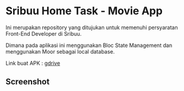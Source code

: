 # Sribuu Home Task - Movie App

Ini merupakan repository yang ditujukan untuk memenuhi persyaratan Front-End Developer di Sribuu.

Dimana pada aplikasi ini menggunakan Bloc State Management dan menggunakan Moor sebagai local database.

Link buat APK : [gdrive](https://drive.google.com/drive/folders/1wFXfQCRfc9yUS7K8j5g_xSfm7iXqw7iU?usp=sharing "Google Drive for APK")

## Screenshot
